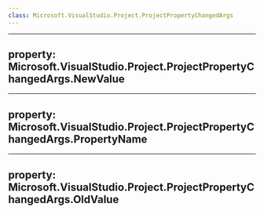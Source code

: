 ```yaml
---
class: Microsoft.VisualStudio.Project.ProjectPropertyChangedArgs
---
```


---
property: Microsoft.VisualStudio.Project.ProjectPropertyChangedArgs.NewValue
---

---
property: Microsoft.VisualStudio.Project.ProjectPropertyChangedArgs.PropertyName
---

---
property: Microsoft.VisualStudio.Project.ProjectPropertyChangedArgs.OldValue
---

